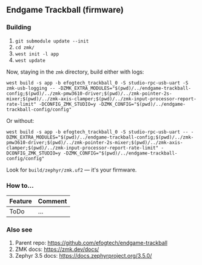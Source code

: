 ## Endgame Trackball (firmware)

### Building
1. `git submodule update --init`
2. `cd zmk/` 
3. `west init -l app`
4. `west update`

Now, staying in the `zmk` directory, build either with logs:
```shell
west build -s app -b efogtech_trackball_0 -S studio-rpc-usb-uart -S zmk-usb-logging -- -DZMK_EXTRA_MODULES="$(pwd)/../endgame-trackball-config;$(pwd)/../zmk-pmw3610-driver;$(pwd)/../zmk-pointer-2s-mixer;$(pwd)/../zmk-axis-clamper;$(pwd)/../zmk-input-processor-report-rate-limit" -DCONFIG_ZMK_STUDIO=y -DZMK_CONFIG="$(pwd)/../endgame-trackball-config/config"
```

Or without:
```shell
west build -s app -b efogtech_trackball_0 -S studio-rpc-usb-uart -- -DZMK_EXTRA_MODULES="$(pwd)/../endgame-trackball-config;$(pwd)/../zmk-pmw3610-driver;$(pwd)/../zmk-pointer-2s-mixer;$(pwd)/../zmk-axis-clamper;$(pwd)/../zmk-input-processor-report-rate-limit" -DCONFIG_ZMK_STUDIO=y -DZMK_CONFIG="$(pwd)/../endgame-trackball-config/config"
```

Look for `build/zephyr/zmk.uf2` — it's your firmware.

### How to…

| Feature             | Comment                                                                                                                                                                                                           |
|---------------------|-------------------------------------------------------------------------------------------------------------------------------------------------------------------------------------------------------------------|
| ToDo                | …                                                                                                                                                                                                                 |


### Also see
1. Parent repo: https://github.com/efogtech/endgame-trackball
2. ZMK docs: https://zmk.dev/docs/
3. Zephyr 3.5 docs: https://docs.zephyrproject.org/3.5.0/
